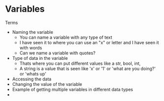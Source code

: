 # Variables 

Terms
- Naming the variable 
  - You can name a variable with any type of text 
  - I have seen it to where you can use an "x" or letter and I have seen it with words 
  - Can we name a variable with quotes?
- Type of data in the variable
  - Thats where you can put different values like a str, bool, int, 
  - A string is a value that is seen like 'x' or '1' or 'what are you doing?' or 'whats up'
- Accessing the data 
- Changing the value of the variable 
- Example of getting multiple variables in different data types 
- 
